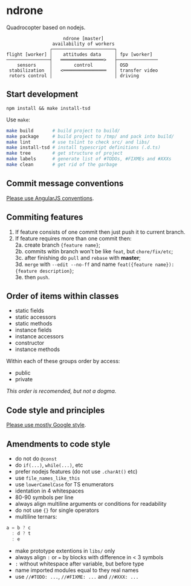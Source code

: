 ndrone
======
Quadrocopter based on nodejs.

                         ndrone [master]
                     availability of workers
                    ┌───────────────────────┐
    flight [worker] │    attitudes data     │ fpv [worker]
    ────────────────┤   ════════════════>   ├───────────────
        sensors     │        control        │ OSD
     stabilization  │   <════════════════   │ transfer video
     rotors control │                       │ driving

Start development
-----------------
`npm install && make install-tsd`

Use `make`:
```sh
make build       # build project to build/
make package     # build project to /tmp/ and pack into build/
make lint        # use tslint to check src/ and libs/
make install-tsd # install typescript definitions (.d.ts)
make tree        # get structure of project
make labels      # generate list of #TODOs, #FIXMEs and #XXXs
make clean       # get rid of the garbage
```

Commit message conventions
--------------------------
[Please use AngularJS conventions](https://docs.google.com/document/d/1QrDFcIiPjSLDn3EL15IJygNPiHORgU1_OOAqWjiDU5Y/edit#).

Commiting features
------------------
1. If feature consists of one commit then just push it to current branch.  
2. If feature requires more than one commit then:  
  2a. create branch `{feature name}`;  
  2b. commits witin branch won't be like `feat`, but `chore/fix/etc`;  
  3c. after finishing do `pull` and `rebase` with **master**;  
  3d. `merge` with `--edit --no-ff` and name `feat({feature name}): {feature description}`;  
  3e. then `push`.  

Order of items within classes
-----------------------------
* static fields
* static accessors
* static methods
* instance fields
* instance accessors
* constructor
* instance methods

Within each of these groups order by access:

* public
* private

*This order is recomended, but not a dogma.*

Code style and principles
-------------------------
[Please use mostly Google style](https://google-styleguide.googlecode.com/svn/trunk/javascriptguide.xml).

Amendments to code style
------------------------
* do not do `@const`
* do `if(...)`, `while(...)`, etc
* prefer nodejs features (do not use `.charAt()` etc)
* use `file_names_like_this`
* use `lowerCamelCase` for TS enumerators
* identation in 4 whitespaces
* 80-90 symbols per line
* always align multiline arguments or conditions for readability
* do not use `{}` for single operators
* multiline ternars:

```javascript
a = b ? c
  : d ? t
  : e
```  

* make prototype extentions in `libs/` only
* always align `:` or `=` by blocks with difference in < 3 symbols
* `:` without whitespace after variable, but before type
* name imported modules equal to they real names
* use `//#TODO: ...`, `//#FIXME: ...` and `//#XXX: ...`
